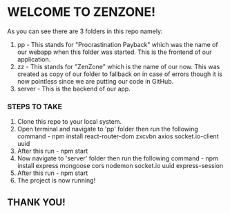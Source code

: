 <h1>WELCOME TO ZENZONE!</h1>

As you can see there are 3 folders in this repo namely:
1. pp - This stands for "Procrastination Payback" which was the name of our webapp when this folder was started. This is the frontend of our application.
2. zz - This stands for "ZenZone" which is the name of our now. This was created as copy of our folder to fallback on in case of errors though it is now pointless since we are putting our code in GitHub.
3. server - This is the backend of our app.

<h3>STEPS TO TAKE</h3>

1. Clone this repo to your local system.
2. Open terminal and navigate to 'pp' folder then run the following command - npm install react-router-dom zxcvbn axios socket.io-client uuid
3. After this run - npm start
4. Now navigate to 'server' folder then run the following command - npm install express mongoose cors nodemon socket.io uuid express-session
5. After this run - npm start
6. The project is now running!

<h2>THANK YOU!</h2>
